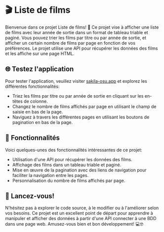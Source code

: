 # 🎬 Liste de films

Bienvenue dans ce projet Liste de films! 🎉 Ce projet vise à afficher une liste de films avec leur année de sortie dans un format de tableau triable et paginé. Vous pouvez trier les films par titre ou par année de sortie, et afficher un certain nombre de films par page en fonction de vos préférences. Le projet utilise une API pour récupérer les données des films et les affiche sur une page HTML.

## 🌐 Testez l'application

Pour tester l'application, veuillez visiter [sakila-osu.app](https://sakila-osu.vercel.app) et explorez les différentes fonctionnalités:

- Triez les films par titre ou par année de sortie en cliquant sur les en-têtes de colonne.
- Changez le nombre de films affichés par page en utilisant le champ de saisie en bas de la page.
- Naviguez à travers les différentes pages en utilisant les boutons de pagination en bas de la page.

## 🧩 Fonctionnalités

Voici quelques-unes des fonctionnalités intéressantes de ce projet:

- Utilisation d'une API pour récupérer les données des films.
- Affichage des films dans un tableau triable et paginé.
- Mise en œuvre de la pagination avec des liens de navigation pour faciliter la navigation entre les pages.
- Personnalisation du nombre de films affichés par page.

## 🚀 Lancez-vous!

N'hésitez pas à explorer le code source, à le modifier ou à l'améliorer selon vos besoins. Ce projet est un excellent point de départ pour apprendre à manipuler et afficher des données à partir d'une API connecter à une BDD dans une page web. Amusez-vous bien et bon développement! 💻🤓
